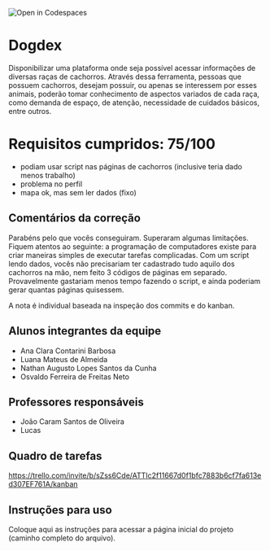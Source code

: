 ![Open in Codespaces](https://classroom.github.com/assets/open-in-codespaces-abfff4d4e15f9e1bd8274d9a39a0befe03a0632bb0f153d0ec72ff541cedbe34.svg)
# Dogdex
Disponibilizar uma plataforma onde seja possível acessar informações de diversas raças de cachorros. Através dessa ferramenta, pessoas que possuem cachorros, desejam possuir, ou apenas se interessem por esses animais, poderão tomar conhecimento de aspectos variados de cada raça, como demanda de espaço, de atenção, necessidade de cuidados básicos, entre outros.

# Requisitos cumpridos: 75/100
  - podiam usar script nas páginas de cachorros (inclusive teria dado menos trabalho)
  - problema no perfil
  - mapa ok, mas sem ler dados (fixo)
  
## Comentários da correção

Parabéns pelo que vocês conseguiram. Superaram algumas limitações. Fiquem atentos ao seguinte: a programação de computadores existe para criar maneiras simples de executar tarefas complicadas. Com um script lendo dados, vocês não precisariam ter cadastrado tudo aquilo dos cachorros na mão, nem feito 3 códigos de páginas em separado. Provavelmente gastariam menos tempo fazendo o script, e ainda poderiam gerar quantas páginas quisessem. 

A nota é individual baseada na inspeção dos commits e do kanban.


## Alunos integrantes da equipe

* Ana Clara Contarini Barbosa
* Luana Mateus de Almeida
* Nathan Augusto Lopes Santos da Cunha
* Osvaldo Ferreira de Freitas Neto

## Professores responsáveis

* João Caram Santos de Oliveira
* Lucas

## Quadro de tarefas
https://trello.com/invite/b/sZss6Cde/ATTIc2f11667d0f1bfc7883b6cf7fa613ed307EF761A/kanban

## Instruções para uso
Coloque aqui as instruções para acessar a página inicial do projeto (caminho completo do arquivo).
